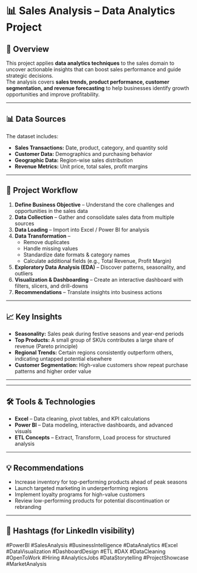# 📊 Sales Analysis – Data Analytics Project

## 📌 Overview
This project applies **data analytics techniques** to the sales domain to uncover actionable insights that can boost sales performance and guide strategic decisions.  
The analysis covers **sales trends, product performance, customer segmentation, and revenue forecasting** to help businesses identify growth opportunities and improve profitability.

---

## 📊 Data Sources
The dataset includes:

- **Sales Transactions:** Date, product, category, and quantity sold  
- **Customer Data:** Demographics and purchasing behavior  
- **Geographic Data:** Region-wise sales distribution  
- **Revenue Metrics:** Unit price, total sales, profit margins  

---

## 🔄 Project Workflow
1. **Define Business Objective** – Understand the core challenges and opportunities in the sales data  
2. **Data Collection** – Gather and consolidate sales data from multiple sources  
3. **Data Loading** – Import into Excel / Power BI for analysis  
4. **Data Transformation** –  
   - Remove duplicates  
   - Handle missing values  
   - Standardize date formats & category names  
   - Calculate additional fields (e.g., Total Revenue, Profit Margin)  
5. **Exploratory Data Analysis (EDA)** – Discover patterns, seasonality, and outliers  
6. **Visualization & Dashboarding** – Create an interactive dashboard with filters, slicers, and drill-downs  
7. **Recommendations** – Translate insights into business actions  

---

## 📈 Key Insights
- **Seasonality:** Sales peak during festive seasons and year-end periods  
- **Top Products:** A small group of SKUs contributes a large share of revenue (Pareto principle)  
- **Regional Trends:** Certain regions consistently outperform others, indicating untapped potential elsewhere  
- **Customer Segmentation:** High-value customers show repeat purchase patterns and higher order value  

---

---

## 🛠 Tools & Technologies
- **Excel** – Data cleaning, pivot tables, and KPI calculations  
- **Power BI** – Data modeling, interactive dashboards, and advanced visuals  
- **ETL Concepts** – Extract, Transform, Load process for structured analysis  

---


## 💡 Recommendations
- Increase inventory for top-performing products ahead of peak seasons  
- Launch targeted marketing in underperforming regions  
- Implement loyalty programs for high-value customers  
- Review low-performing products for potential discontinuation or rebranding  

---

## 📢 Hashtags (for LinkedIn visibility)
#PowerBI #SalesAnalysis #BusinessIntelligence #DataAnalytics #Excel #DataVisualization #DashboardDesign #ETL #DAX #DataCleaning #OpenToWork #Hiring #AnalyticsJobs #DataStorytelling #ProjectShowcase #MarketAnalysis
